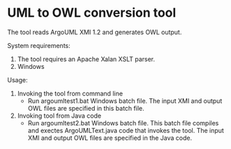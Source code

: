 # UML to OWL conversion tool

The tool reads ArgoUML XMI 1.2 and generates OWL output.

System requirements:

1. The tool requires an Apache Xalan XSLT parser.
2. Windows

Usage:

1. Invoking the tool from command line
    - Run argoumltest1.bat Windows batch file. The input XMI and output OWL files are specified in this batch file.
2. Invoking tool from Java code
    - Run argoumltest2.bat Windows batch file. This batch file compiles and exectes ArgoUMLText.java code that invokes the tool. The input XMI and output OWL files are specified in the Java code.
